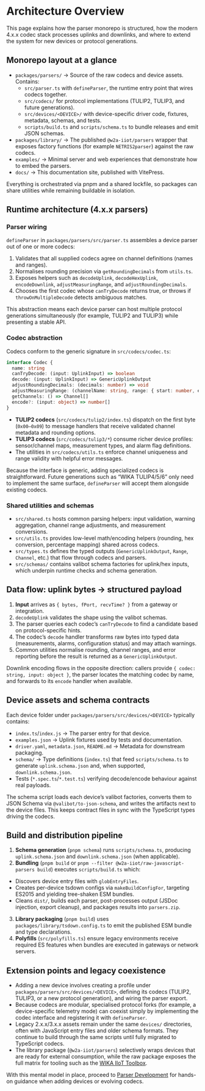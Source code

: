 # Architecture Overview

This page explains how the parser monorepo is structured, how the modern 4.x.x codec stack processes uplinks and downlinks, and where to extend the system for new devices or protocol generations.

## Monorepo layout at a glance

- `packages/parsers/` → Source of the raw codecs and device assets. Contains:
  - `src/parser.ts` with `defineParser`, the runtime entry point that wires codecs together.
  - `src/codecs/` for protocol implementations (TULIP2, TULIP3, and future generations).
  - `src/devices/<DEVICE>/` with device-specific driver code, fixtures, metadata, schemas, and tests.
  - `scripts/build.ts` and `scripts/schema.ts` to bundle releases and emit JSON schemas.
- `packages/library/` → The published `@w2a-iiot/parsers` wrapper that exposes factory functions (for example `NETRIS2parser`) against the raw codecs.
- `examples/` → Minimal server and web experiences that demonstrate how to embed the parsers.
- `docs/` → This documentation site, published with VitePress.

Everything is orchestrated via pnpm and a shared lockfile, so packages can share utilities while remaining buildable in isolation.

## Runtime architecture (4.x.x parsers)

### Parser wiring

`defineParser` in `packages/parsers/src/parser.ts` assembles a device parser out of one or more codecs:

1. Validates that all supplied codecs agree on channel definitions (names and ranges).
2. Normalises rounding precision via `getRoundingDecimals` from `utils.ts`.
3. Exposes helpers such as `decodeUplink`, `decodeHexUplink`, `encodeDownlink`, `adjustMeasuringRange`, and `adjustRoundingDecimals`.
4. Chooses the first codec whose `canTryDecode` returns true, or throws if `throwOnMultipleDecode` detects ambiguous matches.

This abstraction means each device parser can host multiple protocol generations simultaneously (for example, TULIP2 and TULIP3) while presenting a stable API.

### Codec abstraction

Codecs conform to the generic signature in `src/codecs/codec.ts`:

```ts
interface Codec {
  name: string
  canTryDecode: (input: UplinkInput) => boolean
  decode: (input: UplinkInput) => GenericUplinkOutput
  adjustRoundingDecimals: (decimals: number) => void
  adjustMeasuringRange: (channelName: string, range: { start: number, end: number }) => void
  getChannels: () => Channel[]
  encode?: (input: object) => number[]
}
```

- **TULIP2 codecs** (`src/codecs/tulip2/index.ts`) dispatch on the first byte (`0x00–0x09`) to message handlers that receive validated channel metadata and rounding options.
- **TULIP3 codecs** (`src/codecs/tulip3/*`) consume richer device profiles: sensor/channel maps, measurement types, and alarm flag definitions.
- The utilities in `src/codecs/utils.ts` enforce channel uniqueness and range validity with helpful error messages.

Because the interface is generic, adding specialized codecs is straightforward. Future generations such as “WIKA TULIP4/5/6” only need to implement the same surface, `defineParser` will accept them alongside existing codecs.

### Shared utilities and schemas

- `src/shared.ts` hosts common parsing helpers: input validation, warning aggregation, channel range adjustments, and measurement conversions.
- `src/utils.ts` provides low-level math/encoding helpers (rounding, hex conversion, percentage mapping) shared across codecs.
- `src/types.ts` defines the typed outputs (`GenericUplinkOutput`, `Range`, `Channel`, etc.) that flow through codecs and parsers.
- `src/schemas/` contains valibot schema factories for uplink/hex inputs, which underpin runtime checks and schema generation.

## Data flow: uplink bytes → structured payload

1. **Input** arrives as `{ bytes, fPort, recvTime? }` from a gateway or integration.
2. `decodeUplink` validates the shape using the valibot schemas.
3. The parser queries each codec’s `canTryDecode` to find a candidate based on protocol-specific hints.
4. The codec’s `decode` handler transforms raw bytes into typed data (measurements, alarms, configuration status) and may attach warnings.
5. Common utilities normalise rounding, channel ranges, and error reporting before the result is returned as a `GenericUplinkOutput`.

Downlink encoding flows in the opposite direction: callers provide `{ codec: string, input: object }`, the parser locates the matching codec by name, and forwards to its `encode` handler when available.

## Device assets and schema contracts

Each device folder under `packages/parsers/src/devices/<DEVICE>` typically contains:

- `index.ts`/`index.js` → The parser entry for that device.
- `examples.json` → Uplink fixtures used by tests and documentation.
- `driver.yaml`, `metadata.json`, `README.md` → Metadata for downstream packaging.
- `schema/` → Type definitions (`index.ts`) that feed `scripts/schema.ts` to generate `uplink.schema.json` and, when supported, `downlink.schema.json`.
- Tests (`*.spec.ts`/`*.test.ts`) verifying decode/encode behaviour against real payloads.

The schema script loads each device’s valibot factories, converts them to JSON Schema via `@valibot/to-json-schema`, and writes the artifacts next to the device files. This keeps contract files in sync with the TypeScript types driving the codecs.

## Build and distribution pipeline

1. **Schema generation** (`pnpm schema`) runs `scripts/schema.ts`, producing `uplink.schema.json` and `downlink.schema.json` (when applicable).
2. **Bundling** (`pnpm build` or `pnpm --filter @w2a-iiot/raw-javascript-parsers build`) executes `scripts/build.ts` which:
  - Discovers device entry files with `globEntryFiles`.
  - Creates per-device tsdown configs via `makeBuildConfigFor`, targeting ES2015 and yielding tree-shaken ESM bundles.
  - Cleans `dist/`, builds each parser, post-processes output (JSDoc injection, export cleanup), and packages results into `parsers.zip`.
3. **Library packaging** (`pnpm build`) uses `packages/library/tsdown.config.ts` to emit the published ESM bundle and type declarations.
4. **Polyfills** (`src/polyfills.ts`) ensure legacy environments receive required ES features when bundles are executed in gateways or network servers.

## Extension points and legacy coexistence

- Adding a new device involves creating a profile under `packages/parsers/src/devices/<DEVICE>`, defining its codecs (TULIP2, TULIP3, or a new protocol generation), and wiring the parser export.
- Because codecs are modular, specialised protocol forks (for example, a device-specific telemetry mode) can coexist simply by implementing the codec interface and registering it with `defineParser`.
- Legacy 2.x.x/3.x.x assets remain under the same `devices/` directories, often with JavaScript entry files and older schema formats. They continue to build through the same scripts until fully migrated to TypeScript codecs.
- The library package (`@w2a-iiot/parsers`) selectively wraps devices that are ready for external consumption, while the raw package exposes the full matrix for tooling such as the [WIKA IIoT Toolbox](https://wika-group.github.io/iiot_toolbox).

With this mental model in place, proceed to [Parser Development](/contributors/parser-development) for hands-on guidance when adding devices or evolving codecs.
